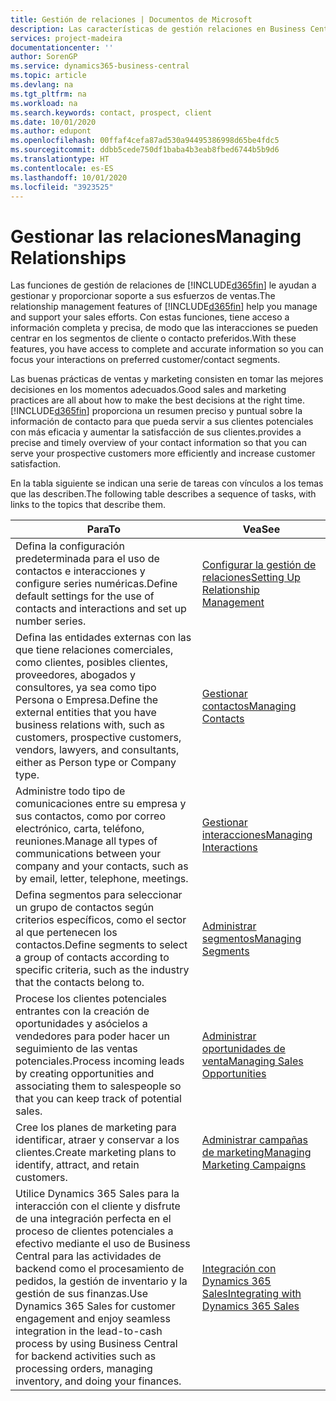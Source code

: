 ```yaml
---
title: Gestión de relaciones | Documentos de Microsoft
description: Las características de gestión relaciones en Business Central admiten las acciones de ventas y le permiten acceder a la información sobre contactos y clientes potenciales para que pueda atender a los clientes de forma eficaz.
services: project-madeira
documentationcenter: ''
author: SorenGP
ms.service: dynamics365-business-central
ms.topic: article
ms.devlang: na
ms.tgt_pltfrm: na
ms.workload: na
ms.search.keywords: contact, prospect, client
ms.date: 10/01/2020
ms.author: edupont
ms.openlocfilehash: 00ffaf4cefa87ad530a94495386998d65be4fdc5
ms.sourcegitcommit: ddbb5cede750df1baba4b3eab8fbed6744b5b9d6
ms.translationtype: HT
ms.contentlocale: es-ES
ms.lasthandoff: 10/01/2020
ms.locfileid: "3923525"
---
```

# <a name="managing-relationships"></a><span data-ttu-id="8847b-103">Gestionar las relaciones</span><span class="sxs-lookup"><span data-stu-id="8847b-103">Managing Relationships</span></span>
<span data-ttu-id="8847b-104">Las funciones de gestión de relaciones de [!INCLUDE[d365fin](includes/d365fin_md.md)] le ayudan a gestionar y proporcionar soporte a sus esfuerzos de ventas.</span><span class="sxs-lookup"><span data-stu-id="8847b-104">The relationship management features of [!INCLUDE[d365fin](includes/d365fin_md.md)] help you manage and support your sales efforts.</span></span> <span data-ttu-id="8847b-105">Con estas funciones, tiene acceso a información completa y precisa, de modo que las interacciones se pueden centrar en los segmentos de cliente o contacto preferidos.</span><span class="sxs-lookup"><span data-stu-id="8847b-105">With these features, you have access to complete and accurate information so you can focus your interactions on preferred customer/contact segments.</span></span>

<span data-ttu-id="8847b-106">Las buenas prácticas de ventas y marketing consisten en tomar las mejores decisiones en los momentos adecuados.</span><span class="sxs-lookup"><span data-stu-id="8847b-106">Good sales and marketing practices are all about how to make the best decisions at the right time.</span></span> [!INCLUDE[d365fin](includes/d365fin_md.md)] <span data-ttu-id="8847b-107">proporciona un resumen preciso y puntual sobre la información de contacto para que pueda servir a sus clientes potenciales con más eficacia y aumentar la satisfacción de sus clientes.</span><span class="sxs-lookup"><span data-stu-id="8847b-107">provides a precise and timely overview of your contact information so that you can serve your prospective customers more efficiently and increase customer satisfaction.</span></span>

<span data-ttu-id="8847b-108">En la tabla siguiente se indican una serie de tareas con vínculos a los temas que las describen.</span><span class="sxs-lookup"><span data-stu-id="8847b-108">The following table describes a sequence of tasks, with links to the topics that describe them.</span></span>  

| <span data-ttu-id="8847b-109">Para</span><span class="sxs-lookup"><span data-stu-id="8847b-109">To</span></span> | <span data-ttu-id="8847b-110">Vea</span><span class="sxs-lookup"><span data-stu-id="8847b-110">See</span></span> |
| --- | --- |
|<span data-ttu-id="8847b-111">Defina la configuración predeterminada para el uso de contactos e interacciones y configure series numéricas.</span><span class="sxs-lookup"><span data-stu-id="8847b-111">Define default settings for the use of contacts and interactions and set up number series.</span></span>|[<span data-ttu-id="8847b-112">Configurar la gestión de relaciones</span><span class="sxs-lookup"><span data-stu-id="8847b-112">Setting Up Relationship Management</span></span>](marketing-setup-marketing.md)|
|<span data-ttu-id="8847b-113">Defina las entidades externas con las que tiene relaciones comerciales, como clientes, posibles clientes, proveedores, abogados y consultores, ya sea como tipo Persona o Empresa.</span><span class="sxs-lookup"><span data-stu-id="8847b-113">Define the external entities that you have business relations with, such as customers, prospective customers, vendors, lawyers, and consultants, either as Person type or Company type.</span></span>|[<span data-ttu-id="8847b-114">Gestionar contactos</span><span class="sxs-lookup"><span data-stu-id="8847b-114">Managing Contacts</span></span>](marketing-contacts.md)|
|<span data-ttu-id="8847b-115">Administre todo tipo de comunicaciones entre su empresa y sus contactos, como por correo electrónico, carta, teléfono, reuniones.</span><span class="sxs-lookup"><span data-stu-id="8847b-115">Manage all types of communications between your company and your contacts, such as by email, letter, telephone, meetings.</span></span>|[<span data-ttu-id="8847b-116">Gestionar interacciones</span><span class="sxs-lookup"><span data-stu-id="8847b-116">Managing Interactions</span></span>](marketing-interactions.md)|
|<span data-ttu-id="8847b-117">Defina segmentos para seleccionar un grupo de contactos según criterios específicos, como el sector al que pertenecen los contactos.</span><span class="sxs-lookup"><span data-stu-id="8847b-117">Define segments to select a group of contacts according to specific criteria, such as the industry that the contacts belong to.</span></span>|[<span data-ttu-id="8847b-118">Administrar segmentos</span><span class="sxs-lookup"><span data-stu-id="8847b-118">Managing Segments</span></span>](marketing-segments.md)|
|<span data-ttu-id="8847b-119">Procese los clientes potenciales entrantes con la creación de oportunidades y asócielos a vendedores para poder hacer un seguimiento de las ventas potenciales.</span><span class="sxs-lookup"><span data-stu-id="8847b-119">Process incoming leads by creating opportunities and associating them to salespeople so that you can keep track of potential sales.</span></span>|[<span data-ttu-id="8847b-120">Administrar oportunidades de venta</span><span class="sxs-lookup"><span data-stu-id="8847b-120">Managing Sales Opportunities</span></span>](marketing-manage-sales-opportunities.md)|
|<span data-ttu-id="8847b-121">Cree los planes de marketing para identificar, atraer y conservar a los clientes.</span><span class="sxs-lookup"><span data-stu-id="8847b-121">Create marketing plans to identify, attract, and retain customers.</span></span>|[<span data-ttu-id="8847b-122">Administrar campañas de marketing</span><span class="sxs-lookup"><span data-stu-id="8847b-122">Managing Marketing Campaigns</span></span>](marketing-campaigns.md)|
|<span data-ttu-id="8847b-123">Utilice Dynamics 365 Sales para la interacción con el cliente y disfrute de una integración perfecta en el proceso de clientes potenciales a efectivo mediante el uso de Business Central para las actividades de backend como el procesamiento de pedidos, la gestión de inventario y la gestión de sus finanzas.</span><span class="sxs-lookup"><span data-stu-id="8847b-123">Use Dynamics 365 Sales for customer engagement and enjoy seamless integration in the lead-to-cash process by using Business Central for backend activities such as processing orders, managing inventory, and doing your finances.</span></span>|[<span data-ttu-id="8847b-124">Integración con Dynamics 365 Sales</span><span class="sxs-lookup"><span data-stu-id="8847b-124">Integrating with Dynamics 365 Sales</span></span>](marketing-integrate-dynamicscrm.md)|
